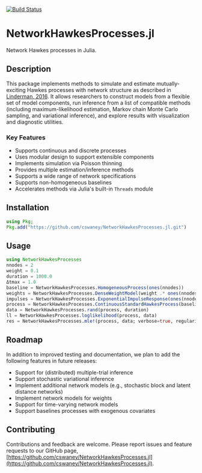 [![Build Status](https://app.travis-ci.com/cswaney/NetworkHawkesProcesses.jl.svg?branch=master)](https://app.travis-ci.com/cswaney/NetworkHawkesProcesses.jl)

# NetworkHawkesProcesses.jl
Network Hawkes processes in Julia.

## Description
This package implements methods to simulate and estimate mutually-exciting Hawkes processes with network structure as described in [Linderman, 2016](https://dash.harvard.edu/handle/1/33493391). It allows researchers to construct models from a flexible set of model components, run inference from a list of compatible methods (including maximum-likelihood estimation, Markov chain Monte Carlo sampling, and variational inference), and explore results with visualization and diagnostic utilities. 

### Key Features
- Supports continuous and discrete processes
- Uses modular design to support extensible components
- Implements simulation via Poisson thinning
- Provides multiple estimation/inference methods
- Supports a wide range of network specifications
- Supports non-homogeneous baselines
- Accelerates methods via Julia's built-in `Threads` module

## Installation
```julia
using Pkg;
Pkg.add("https://github.com/cswaney/NetworkHawkesProcesses.jl.git")
```

## Usage
```julia
using NetworkHawkesProcesses
nnodes = 2
weight = 0.1
duration = 1000.0
Δtmax = 1.0
baseline = NetworkHawkesProcesses.HomogeneousProcess(ones(nnodes))
weights = NetworkHawkesProcesses.DenseWeightModel(weight .* ones(nnodes, nnodes))
impulses = NetworkHawkesProcesses.ExponentialImpulseResponse(ones(nnodes, nnodes))
process = NetworkHawkesProcesses.ContinuousStandardHawkesProcess(baseline, impulses, weights)
data = NetworkHawkesProcesses.rand(process, duration)
ll = NetworkHawkesProcesses.loglikelihood(process, data)
res = NetworkHawkesProcesses.mle!(process, data; verbose=true, regularize=true)
```

## Roadmap
In addition to improved testing and documentation, we plan to add the following features in future releases:
- Support for (distributed) multiple-trial inference
- Support stochastic variational inference
- Implement additional network models (e.g., stochastic block and latent distance networks)
- Implement network models for weights
- Support for time-varying network models
- Support baselines processes with exogenous covariates

## Contributing
Contributions and feedback are welcome. Please report issues and feature requests to our GitHub page, [https://github.com/cswaney/NetworkHawkesProcesses.jl](https://github.com/cswaney/NetworkHawkesProcesses.jl).
